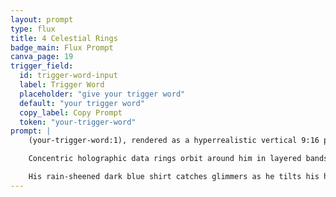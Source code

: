 ```yaml
---
layout: prompt
type: flux
title: 4 Celestial Rings
badge_main: Flux Prompt
canva_page: 19
trigger_field:
  id: trigger-word-input
  label: Trigger Word
  placeholder: "give your trigger word"
  default: "your trigger word"
  copy_label: Copy Prompt
  token: "your-trigger-word"
prompt: |
    (your-trigger-word:1), rendered as a hyperrealistic vertical 9:16 portrait, stands beneath towering violet jungle trees where bioluminescent dew clings to every fern.

    Concentric holographic data rings orbit around him in layered bands of light, spinning slowly while translucent glyphs and pulses drift through the mist-thick air.

    His rain-sheened dark blue shirt catches glimmers as he tilts his head back in silent awe, eyes reflecting the luminous rings while the rainforest textures gleam with cinematic clarity.
---
```

